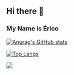 ## Hi there 👋

### My Name is Érico
<!--
**ericomonteiro/ericomonteiro** is a ✨ _special_ ✨ repository because its `README.md` (this file) appears on your GitHub profile.

Here are some ideas to get you started:

- 🔭 I’m currently working on ...
- 🌱 I’m currently learning ...
- 👯 I’m looking to collaborate on ...
- 🤔 I’m looking for help with ...
- 💬 Ask me about ...
- 📫 How to reach me: ...
- 😄 Pronouns: ...
- ⚡ Fun fact: ...
-->


[![Anurag's GitHub stats](https://github-readme-stats.vercel.app/api?username=ericomonteiro&include_all_commits=true&hide=prs,issues,contribs&count_private=true&show_icons=true&theme=radical)](https://github.com/anuraghazra/github-readme-stats)

[![Top Langs](https://github-readme-stats.vercel.app/api/top-langs/?username=ericomonteiro&theme=radical)](https://github.com/anuraghazra/github-readme-stats)

<a href="https://www.linkedin.com/in/ericomonteiro/" target="_blank"><img src="https://img.shields.io/badge/-LinkedIn-%230077B5?style=for-the-badge&logo=linkedin&logoColor=white"></a>
